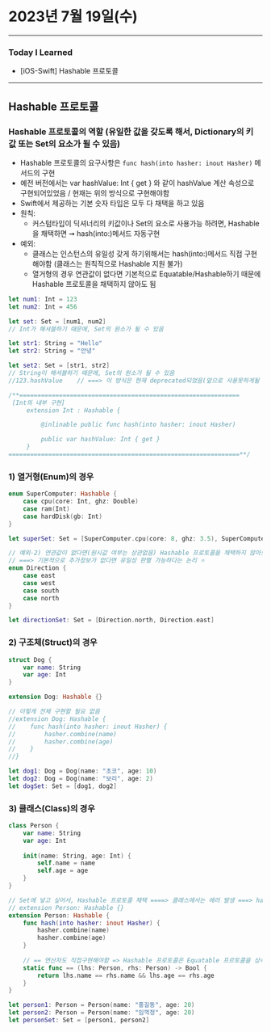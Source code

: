 # 2023년 7월 19일(수)

---

### Today I Learned 

- [iOS-Swift] Hashable 프로토콜

----

## Hashable 프로토콜

### Hashable 프로토콜의 역할 (유일한 값을 갖도록 해서, Dictionary의 키 값 또는 Set의 요소가 될 수 있음)

- Hashable 프로토콜의 요구사항은 `func hash(into hasher: inout Hasher)` 메서드의 구현
- 예전 버전에서는 var hashValue: Int { get } 와 같이 hashValue 계산 속성으로 구현되어있었음 / 현재는 위의 방식으로 구현해야함
- Swift에서 제공하는 기본 숫자 타입은 모두 다 채택을 하고 있음
- 원칙:
  - 커스텀타입이 딕셔너리의 키값이나 Set의 요소로 사용가능 하려면, Hashable을 채택하면 ➞ hash(into:)메서드 자동구현
- 예외:
  - 클래스는 인스턴스의 유일성 갖게 하기위해서는 hash(into:)메서드 직접 구현해야함 (클래스는 원칙적으로 Hashable 지원 불가)
  - 열거형의 경우 연관값이 없다면 기본적으로 Equatable/Hashable하기 때문에 Hashable 프로토콜을 채택하지 않아도 됨

```swift
let num1: Int = 123
let num2: Int = 456

let set: Set = [num1, num2]
// Int가 해셔블하기 때문에, Set의 원소가 될 수 있음

let str1: String = "Hello"
let str2: String = "안녕"

let set2: Set = [str1, str2]
// String이 해셔블하기 때문에, Set의 원소가 될 수 있음
//123.hashValue    // ===> 이 방식은 현재 deprecated되었음(앞으로 사용못하게될 예정)

/**=============================================================
 [Int의 내부 구현]
     extension Int : Hashable {

         @inlinable public func hash(into hasher: inout Hasher)

         public var hashValue: Int { get }
     }
================================================================**/
```

### 1) 열거형(Enum)의 경우

```swift
enum SuperComputer: Hashable {
    case cpu(core: Int, ghz: Double)
    case ram(Int)
    case hardDisk(gb: Int)
}

let superSet: Set = [SuperComputer.cpu(core: 8, ghz: 3.5), SuperComputer.cpu(core: 16, ghz: 3.5)]

// 예외-2) 연관값이 없다면(원시값 여부는 상관없음) Hashable 프로토콜을 채택하지 않아도 유일성 판별 가능
// ===> 기본적으로 추가정보가 없다면 유일성 판별 가능하다는 논리 ⭐️
enum Direction {
    case east
    case west
    case south
    case north
}

let directionSet: Set = [Direction.north, Direction.east]
```

### 2) 구조체(Struct)의 경우

```swift
struct Dog {
    var name: String
    var age: Int
}

extension Dog: Hashable {}

// 이렇게 전체 구현할 필요 없음
//extension Dog: Hashable {
//    func hash(into hasher: inout Hasher) {
//        hasher.combine(name)
//        hasher.combine(age)
//    }
//}

let dog1: Dog = Dog(name: "초코", age: 10)
let dog2: Dog = Dog(name: "보리", age: 2)
let dogSet: Set = [dog1, dog2]
```

### 3) 클래스(Class)의 경우

```swift
class Person {
    var name: String
    var age: Int
    
    init(name: String, age: Int) {
        self.name = name
        self.age = age
    }
}

// Set에 넣고 싶어서, Hashable 프로토콜 채택 ====> 클래스에서는 에러 발생 ===> hash(into:)메서드 직접구현해야함
// extension Person: Hashable {}
extension Person: Hashable {
    func hash(into hasher: inout Hasher) {
        hasher.combine(name)
        hasher.combine(age)
    }
    
    // == 연산자도 직접구현해야함 => Hashable 프로토콜은 Equatable 프르토콜을 상속하기 때문
    static func == (lhs: Person, rhs: Person) -> Bool {
        return lhs.name == rhs.name && lhs.age == rhs.age
    }
}

let person1: Person = Person(name: "홍길동", age: 20)
let person2: Person = Person(name: "임꺽정", age: 20)
let personSet: Set = [person1, person2]
```